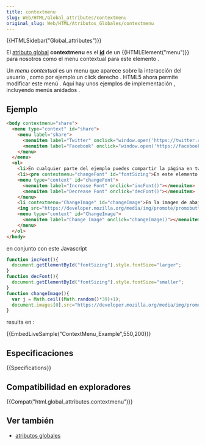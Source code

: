 ```yaml
---
title: contextmenu
slug: Web/HTML/Global_attributes/contextmenu
original_slug: Web/HTML/Atributos_Globales/contextmenu
---
```


{{HTMLSidebar("Global_attributes")}}

El [atributo global](/es/docs/Web/HTML/Atributos_Globales) **contextmenu** es el [**id**](/es/docs/Web/HTML/Atributos_Globales/id) de un {{HTMLElement("menu")}} para nosotros como el menu contextual para este elemento .

Un _menu contextual_ es un menu que aparece sobre la interacción del usuario , como por ejemplo un click derecho . HTML5 ahora permite modificar este menú . Aquí hay unos ejemplos de implementación , incluyendo menús anidados .

## Ejemplo

```html
<body contextmenu="share">
  <menu type="context" id="share">
    <menu label="share">
      <menuitem label="Twitter" onclick="window.open('https://twitter.com/intent/tweet?text=Hurra! Estos aprendiendo sobre ContextMenuI en MDN a través de Mozilla ');"></menuitem>
      <menuitem label="Facebook" onclick="window.open('https://facebook.com/sharer/sharer.php?u=https://https://developer.mozilla.org/en/HTML/Element/Using_HTML_context_menus');"></menuitem>
    </menu>
  </menu>
  <ol>
    <li>En cualquier parte del ejemplo puedes compartir la página en twitter y Facebook usando el menú de compartir de tu menú contextual.</li>
    <li><pre contextmenu="changeFont" id="fontSizing">En este elemento específico de la lista , puedes cambiar el tamaño del texto usando  las acciones "Incremenrar/Decrementar" de tu menú contextual ./pre></li>
    <menu type="context" id="changeFont">
      <menuitem label="Increase Font" onclick="incFont()"></menuitem>
      <menuitem label="Decrease Font" onclick="decFont()"></menuitem>
    </menu>
    <li contextmenu="ChangeImage" id="changeImage">En la imagen de abajo , puedes accionar la accion "Cambio de Imagen " en tu menú contextual .</li><br />
    <img src="https://developer.mozilla.org/media/img/promote/promobutton_mdn5.png" contextmenu="ChangeImage" id="promoButton" />
    <menu type="context" id="ChangeImage">
      <menuitem label="Change Image" onclick="changeImage()"></menuitem>
    </menu>
  </ol>
</body>
```

en conjunto con este Javascript

```js
function incFont(){
  document.getElementById("fontSizing").style.fontSize="larger";
}
function decFont(){
  document.getElementById("fontSizing").style.fontSize="smaller";
}
function changeImage(){
  var j = Math.ceil((Math.random()*39)+1);
  document.images[0].src="https://developer.mozilla.org/media/img/promote/promobutton_mdn" + j + ".png";
}
```

resulta en :

{{EmbedLiveSample("ContextMenu_Example",550,200)}}

## Especificaciones

{{Specifications}}

## Compatibilidad en exploradores

{{Compat("html.global_attributes.contextmenu")}}

## Ver también

- [atributos globales](/es/docs/Web/HTML/Atributos_Globales)
